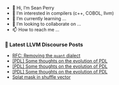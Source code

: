 - 👋 Hi, I’m Sean Perry
- 👀 I’m interested in compilers (c++, COBOL, llvm)
- 🌱 I’m currently learning ...
- 💞️ I’m looking to collaborate on ...
- 📫 How to reach me ...

<!---
s66perry/s66perry is a ✨ special ✨ repository because its `README.md` (this file) appears on your GitHub profile.
You can click the Preview link to take a look at your changes.
--->
### 📕 Latest LLVM Discourse Posts

<!-- DISCOURSE-LLVM:START -->
- [RFC: Removing the `quant` dialect](https://discourse.llvm.org/t/rfc-removing-the-quant-dialect/3643/12)
- [[PDL] Some thoughts on the evolution of PDL](https://discourse.llvm.org/t/pdl-some-thoughts-on-the-evolution-of-pdl/60392/6)
- [[PDL] Some thoughts on the evolution of PDL](https://discourse.llvm.org/t/pdl-some-thoughts-on-the-evolution-of-pdl/60392/5)
- [[PDL] Some thoughts on the evolution of PDL](https://discourse.llvm.org/t/pdl-some-thoughts-on-the-evolution-of-pdl/60392/4)
- [Splat mask in shuffle vector](https://discourse.llvm.org/t/splat-mask-in-shuffle-vector/60359/3)
<!-- DISCOURSE-LLVM:END -->
